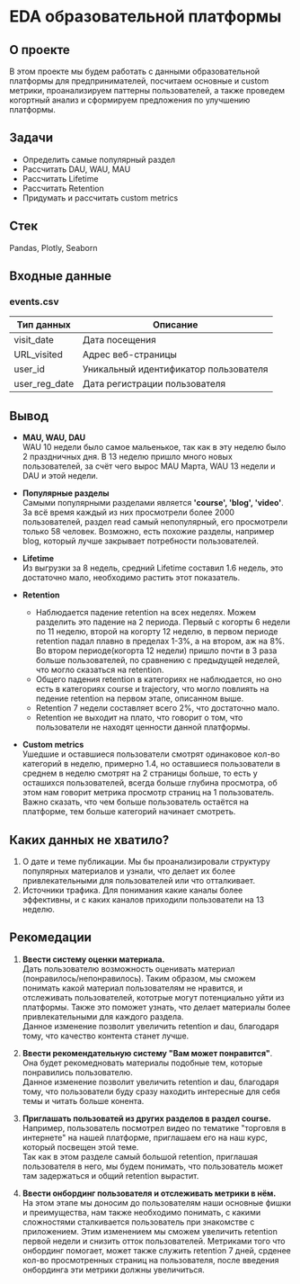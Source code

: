 # EDA образовательной платформы
## О проекте
В этом проекте мы будем работать с данными образовательной платформы для предпринимателей, посчитаем основные и custom метрики, проанализируем паттерны пользователей, а также проведем когортный анализ и сформируем предложения по улучшению платформы.
## Задачи
- Определить самые популярный раздел
- Рассчитать DAU, WAU, MAU
- Рассчитать Lifetime
- Рассчитать Retention
- Придумать и рассчитать custom metrics
## Стек
Pandas, Plotly, Seaborn
## Входные данные
### events.csv
|  Тип данных   |              Описание                    |
|---------------|------------------------------------------|
| visit_date    | Дата посещения                           |
| URL_visited   | Адрес веб-страницы                       |
| user_id       | Уникальный идентификатор пользователя    |
| user_reg_date | Дата регистрации пользователя            |
## Вывод

- **MAU, WAU, DAU**
<br> WAU 10 недели было самое мальенькое, так как в эту неделю было 2 праздничных дня. В 13 неделю пришло много новых пользователей, за счёт чего вырос MAU Марта, WAU 13 недели и DAU и этой недели.

- **Популярные разделы**
<br> Самыми популярными разделами является **'course', 'blog', 'video'**. За всё время каждый из них просмотрели более 2000 пользователей, раздел read самый непопулярный, его просмотрели только 58 человек. Возможно, есть похожие разделы, например blog, который лучше закрывает потребности пользователей.

- **Lifetime**
<br> Из выгрузки за 8 недель, средний Lifetime составил 1.6 недель, это достаточно мало, необходимо растить этот показатель.

- **Retention**
  - Наблюдается падение retention на всех неделях. Можем разделить это падение на 2 периода. Первый с когорты 6 недели по 11 неделю, второй на когорту 12 неделю, в первом периоде retention падал плавно в пределах 1-3%, а на втором, аж на 8%. Во втором периоде(когорта 12 недели) пришло почти в 3 раза больше пользователей, по сравнению с предыдущей неделей, что могло сказаться на retention.
  - Общего падения retention в категориях не наблюдается, но оно есть в категориях course и trajectory, что могло повлиять на педение retention на первом этапе, описанном выше.
  - Retention 7 недели составляет всего 2%, что достаточно мало.
  - Retention не выходит на плато, что говорит о том, что пользователи не находят ценности данной платформы.

- **Custom metrics**
<br>  Ушедшие и оставшиеся пользователи смотрят одинаковое кол-во категорий в неделю, примерно 1.4, но оставшиеся пользователи в среднем в неделю смотрят на 2 страницы больше, то есть у осташихся пользователей, всегда больше глубина просмотра, об этом нам говорит метрика просмотр страниц на 1 пользователь. Важно сказать, что чем больше пользователь остаётся на платформе, тем больше категорий начинает смотреть.

## Каких данных не хватило?
1. О дате и теме публикации. Мы бы проанализировали структуру популярных материалов и узнали, что делает их более привлекательными для пользователей или что отталкивает.
2. Источники трафика. Для понимания какие каналы более эффективны, и с каких каналов приходили пользователи на 13 неделю.

## Рекомедации

1. **Ввести систему оценки материала.** <br> Дать пользователю возможность оценивать материал (понравилось/непонравилось). Таким образом, мы сможем понимать какой материал пользователям не нравится, и отслеживать пользователей, кототрые могут потенциально уйти из платформы. Также это поможет узнать, что делает материалы более привлекательными для каждого раздела. <br> Данное изменение позволит увеличить retention и dau, благодаря тому, что качество контента станет лучше.

2. **Ввести рекомендательную систему "Вам может понравится"**. <br> Она будет рекомедновать материалы подобные тем, которые понравились пользователю. <br> Данное изменение позволит увеличить retention и dau, благодаря тому, что пользователи буду сразу находить интересные для себя темы и читать больше конента.

3. **Приглашать пользоватей из других разделов в раздел course.** <br> Например, пользователь посмотрел видео по тематике "торговля в интернете" на нашей платформе, приглашаем его на наш курс, который посвещен этой теме. <br> Так как в этом разделе самый большой retention, приглашая пользователя в него, мы будем понимать, что пользователь может там задержаться и общий retention вырастит.  

4. **Ввести онбординг пользователя и отслеживать метрики в нём.** <br> На этом этапе мы доносим до пользователям наши основные фишки и преимущества, нам также необходимо понимать, с какими сложностями сталкивается пользователь при знакомстве с приложением. Этим изменением мы сможем увеличить retention первой недели и снизить отток пользователей. Метриками того что онбординг помогает, может также служить retention 7 дней, срденее кол-во просмотренных страниц на пользователя, после введения онбординга эти метрики должны увеличиться.
